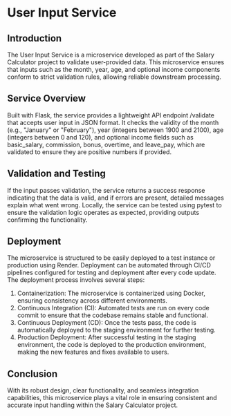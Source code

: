 # User Input Service

## Introduction
The User Input Service is a microservice developed as part of the Salary Calculator project to validate user-provided data. This microservice ensures that inputs such as the month, year, age, and optional income components conform to strict validation rules, allowing reliable downstream processing.

## Service Overview
Built with Flask, the service provides a lightweight API endpoint /validate that accepts user input in JSON format. It checks the validity of the month (e.g., "January" or "February"), year (integers between 1900 and 2100), age (integers between 0 and 120), and optional income fields such as basic_salary, commission, bonus, overtime, and leave_pay, which are validated to ensure they are positive numbers if provided.

## Validation and Testing
If the input passes validation, the service returns a success response indicating that the data is valid, and if errors are present, detailed messages explain what went wrong. Locally, the service can be tested using pytest to ensure the validation logic operates as expected, providing outputs confirming the functionality.

## Deployment
The microservice is structured to be easily deployed to a test instance or production using Render. Deployment can be automated through CI/CD pipelines configured for testing and deployment after every code update. The deployment process involves several steps:
1.	Containerization: The microservice is containerized using Docker, ensuring consistency across different environments.
2.	Continuous Integration (CI): Automated tests are run on every code commit to ensure that the codebase remains stable and functional.
3.	Continuous Deployment (CD): Once the tests pass, the code is automatically deployed to the staging environment for further testing.
4.	Production Deployment: After successful testing in the staging environment, the code is deployed to the production environment, making the new features and fixes available to users.

## Conclusion
With its robust design, clear functionality, and seamless integration capabilities, this microservice plays a vital role in ensuring consistent and accurate input handling within the Salary Calculator project.
